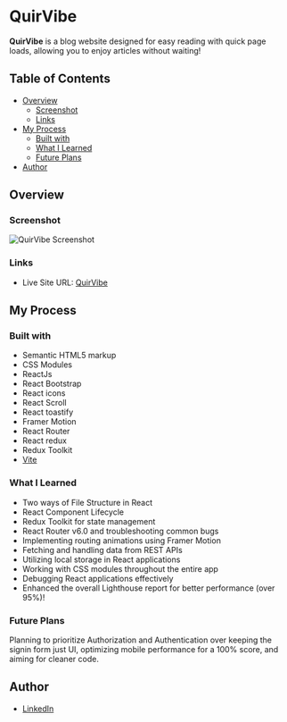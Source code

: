 ﻿# QuirVibe

**QuirVibe** is a blog website designed for easy reading with quick page loads, allowing you to enjoy articles without waiting!

## Table of Contents

- [Overview](#overview)
  - [Screenshot](#screenshot)
  - [Links](#links)
- [My Process](#my-process)
  - [Built with](#built-with)
  - [What I Learned](#what-i-learned)
  - [Future Plans](#future-plans)
- [Author](#author)

## Overview

### Screenshot

![QuirVibe Screenshot](screenshot.png)

### Links

- Live Site URL: [QuirVibe](https://quirvibe1.netlify.app//)

## My Process

### Built with

- Semantic HTML5 markup
- CSS Modules
- ReactJs
- React Bootstrap
- React icons
- React Scroll
- React toastify
- Framer Motion
- React Router
- React redux
- Redux Toolkit
- [Vite](https://vitejs.dev/)

### What I Learned

- Two ways of File Structure in React
- React Component Lifecycle
- Redux Toolkit for state management
- React Router v6.0 and troubleshooting common bugs
- Implementing routing animations using Framer Motion
- Fetching and handling data from REST APIs
- Utilizing local storage in React applications
- Working with CSS modules throughout the entire app
- Debugging React applications effectively
- Enhanced the overall Lighthouse report for better performance (over 95%)!

### Future Plans

Planning to prioritize Authorization and Authentication over keeping the signin form just UI, optimizing mobile performance for a 100% score, and aiming for cleaner code.

## Author

- <a href="https://www.linkedin.com/in/ali-ameer-a2aa21254/" target="_blank">LinkedIn</a>


